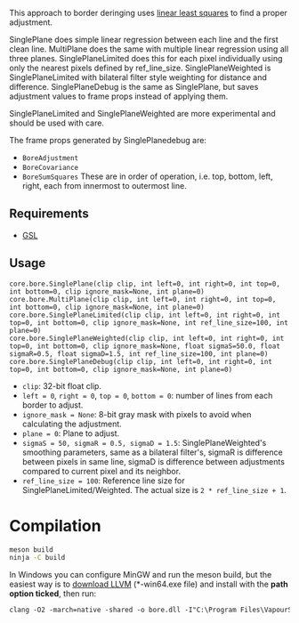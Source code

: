 This approach to border deringing uses [linear least squares](https://www.gnu.org/software/gsl/doc/html/lls.html) to find a proper adjustment. 

SinglePlane does simple linear regression between each line and the first clean line. MultiPlane does the same with multiple linear regression using all three planes. SinglePlaneLimited does this for each pixel individually using only the nearest pixels defined by ref_line_size. SinglePlaneWeighted is SinglePlaneLimited with bilateral filter style weighting for distance and difference. SinglePlaneDebug is the same as SinglePlane, but saves adjustment values to frame props instead of applying them.

SinglePlaneLimited and SinglePlaneWeighted are more experimental and should be used with care.

The frame props generated by SinglePlanedebug are:
* `BoreAdjustment`
* `BoreCovariance`
* `BoreSumSquares`
These are in order of operation, i.e. top, bottom, left, right, each from innermost to outermost line.

## Requirements
* [GSL](https://www.gnu.org/software/gsl/)

## Usage

```
core.bore.SinglePlane(clip clip, int left=0, int right=0, int top=0, int bottom=0, clip ignore_mask=None, int plane=0)
core.bore.MultiPlane(clip clip, int left=0, int right=0, int top=0, int bottom=0, clip ignore_mask=None, int plane=0)
core.bore.SinglePlaneLimited(clip clip, int left=0, int right=0, int top=0, int bottom=0, clip ignore_mask=None, int ref_line_size=100, int plane=0)
core.bore.SinglePlaneWeighted(clip clip, int left=0, int right=0, int top=0, int bottom=0, clip ignore_mask=None, float sigmaS=50.0, float sigmaR=0.5, float sigmaD=1.5, int ref_line_size=100, int plane=0)
core.bore.SinglePlaneDebug(clip clip, int left=0, int right=0, int top=0, int bottom=0, clip ignore_mask=None, int plane=0)
```

* `clip`: 32-bit float clip.
* `left = 0`, `right = 0`, `top = 0`, `bottom = 0`: number of lines from each border to adjust.
* `ignore_mask = None`: 8-bit gray mask with pixels to avoid when calculating the adjustment.
* `plane = 0`: Plane to adjust.
* `sigmaS = 50, sigmaR = 0.5, sigmaD = 1.5`: SinglePlaneWeighted's smoothing parameters, same as a bilateral filter's, sigmaR is difference between pixels in same line, sigmaD is difference between adjustments compared to current pixel and its neighbor.
* `ref_line_size = 100`: Reference line size for SinglePlaneLimited/Weighted. The actual size is `2 * ref_line_size + 1`.

# Compilation

```sh 
meson build
ninja -C build 
```

In Windows you can configure MinGW and run the meson build, but the easiest way is to [download LLVM](https://github.com/llvm/llvm-project/releases) (*-win64.exe file) and install with the **path option ticked**, then run:

```ps
clang -O2 -march=native -shared -o bore.dll -I"C:\Program Files\VapourSynth\sdk\include" src\bore.c
```
